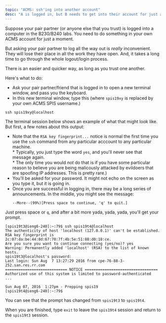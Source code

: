 ```yaml
---
topic: "ACMS: ssh'ing into another account"
desc: "A is logged in, but B needs to get into their account for just a moment..."
---
```


Suppose your pair partner (or anyone else that you trust) is logged into a computer in the B230/B240 labs.   You need
 to do something in your own ACMS account for just a moment.

But asking your pair partner to log all the way out is *really* inconvenient.   They will lose their place in all the work they have open.  And, it takes a long time to go through the whole logout/login process.

There is an easier and quicker way, as long as you trust one another.

Here's what to do:

* Ask your pair partner/friend that is logged in to open a new terminal window, and pass you the keyboard.
* In this new terminal window,  type this (where `spis19xy` is replaced by your own ACMS SPIS username.)

`ssh spis19xy@localhost`

The terminal session below shows an example of what that might look like.   But first, a few notes about this output:

*    Note that the `RSA key fingerprint...` notice is normal the
     first time you use the `ssh` command from any particular acccount to any particular machine.   
    *    Typically,
         you just type the word `yes`, and you'll never see that message again.    
    *    The only time you would *not* do that is
         if you have some particular reason to believe you are being malicously attacked by evildoers that are spoofing IP addresses.   This is pretty rare.)
*   You'll be asked for your password.  It might not echo on the screen as you type it, but it is going in.
*   Once you are successful in logging in, there may be a long series of announcements.  In the middle, you might
    see the message:
    ```
    --More--(99%)[Press space to continue, 'q' to quit.]
    ```
   Just press space or `q`, and after a bit more yada, yada, yada, you'll get your prompt.


```
[spis19t3@ieng6-240]:~:79$ ssh spis19t4@localhost
The authenticity of host 'localhost (127.0.0.1)' can't be established.
RSA key fingerprint is 2c:07:da:be:44:8d:67:70:7f:4b:5e:51:88:d0:18:ce.
Are you sure you want to continue connecting (yes/no)? yes
Warning: Permanently added 'localhost' (RSA) to the list of known hosts.
spis19t3@localhost's password: 
Last login: Sun Aug  7 13:27:29 2016 from cpe-76-88-3-252.san.res.rr.com
============================ NOTICE =================================
Authorized use of this system is limited to password-authenticated
...

Sun Aug 07, 2016  1:27pm - Prepping spis19
[spis19t4@ieng6-240]:~:79$ 
```

You can see that the prompt has changed from `spis19t3` to `spis19t4`.

When you are finished, type `exit` to leave the `spis19t4` session and return to the `spis19t3` session.


